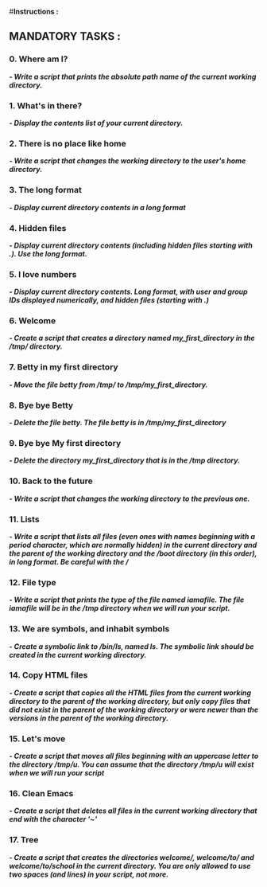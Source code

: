 #**Instructions :**

## **MANDATORY TASKS :**


### 0. Where am I?

***- Write a script that prints the absolute path name of the current working directory.***


### 1. What's in there?

***- Display the contents list of your current directory.***


### 2. There is no place like home

***- Write a script that changes the working directory to the user's home directory.***


### 3. The long format

***- Display current directory contents in a long format***


### 4. Hidden files

***- Display current directory contents (including hidden files starting with .). Use the long format.***


### 5. I love numbers

***- Display current directory contents. Long format, with user and group IDs displayed numerically, and hidden files (starting with .)***


### 6. Welcome

***- Create a script that creates a directory named my_first_directory in the /tmp/ directory.***


### 7. Betty in my first directory

***- Move the file betty from /tmp/ to /tmp/my_first_directory.***


### 8. Bye bye Betty

***- Delete the file betty. The file betty is in /tmp/my_first_directory***


### 9. Bye bye My first directory

***- Delete the directory my_first_directory that is in the /tmp directory.***


### 10. Back to the future

***- Write a script that changes the working directory to the previous one.***


### 11. Lists

***- Write a script that lists all files (even ones with names beginning with a period character, which are normally hidden) in the current directory and the parent of the working directory and the /boot directory (in this order), in long format. Be careful with the /***


### 12. File type

***- Write a script that prints the type of the file named iamafile. The file iamafile will be in the /tmp directory when we will run your script.***


### 13. We are symbols, and inhabit symbols

***- Create a symbolic link to /bin/ls, named __ls__. The symbolic link should be created in the current working directory.***


### 14. Copy HTML files

***- Create a script that copies all the HTML files from the current working directory to the parent of the working directory, but only copy files that did not exist in the parent of the working directory or were newer than the versions in the parent of the working directory.***


### 15. Let's move

***- Create a script that moves all files beginning with an uppercase letter to the directory /tmp/u. You can assume that the directory /tmp/u will exist when we will run your script***


### 16. Clean Emacs

***- Create a script that deletes all files in the current working directory that end with the character *'~'****

### 17. Tree

***- Create a script that creates the directories welcome/, welcome/to/ and welcome/to/school in the current directory. You are only allowed to use two spaces (and lines) in your script, not more.***

